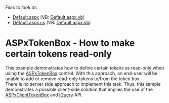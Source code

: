 <!-- default file list -->
*Files to look at*:

* [Default.aspx](./CS/TokenBox/Default.aspx) (VB: [Default.aspx.vb](./VB/TokenBox/Default.aspx.vb))
* [Default.aspx.cs](./CS/TokenBox/Default.aspx.cs) (VB: [Default.aspx.vb](./VB/TokenBox/Default.aspx.vb))
<!-- default file list end -->
# ASPxTokenBox - How to make certain tokens read-only


<p>This example demonstrates how to define certain tokens as read-only when using the <a href="https://documentation.devexpress.com/#AspNet/clsDevExpressWebASPxTokenBoxtopic">ASPxTokenBox</a> control. With this approach, an end-user will be unable to add or remove read-only tokens to/from the token box.<br />There is no server side approach to implement this task. Thus, this sample demonstrates a possible client-side solution that implies the use of the <a href="https://documentation.devexpress.com/#AspNet/clsDevExpressWebScriptsASPxClientTokenBoxtopic">ASPxClientTokenBox</a> and <a href="https://jquery.com/">jQuery</a> API.</p>

<br/>


